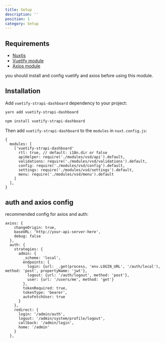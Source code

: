 ```yaml
---
title: Setup
description: ''
position: 1
category: Setup
---
```


## Requirements

- [Nuxtjs](https://vnuxtjs.org)
- [Vuetify module](https://vuetify.nuxtjs.org) 
- [Axios module](https://axios.nuxtjs.org)

<alert>
you should install and config vuetify and axios before using this module.
</alert>

##  Installation

Add `vuetify-strapi-dashboard` dependency to your project:

<code-group>
  <code-block label="Yarn" active>

  ```bash
  yarn add vuetify-strapi-dashboard
  ```

  </code-block>
  <code-block label="NPM">

  ```bash
  npm install vuetify-strapi-dashboard
  ```

  </code-block>
</code-group>

Then add `vuetify-strapi-dashboard` to the `modules` in `nuxt.config.js`:

```js[nuxt.config.js]
{
  modules: [
    ['vuetify-strapi-dashboard'
      rtl: true, // default: i18n.dir or false
      apiHelper: require('./modules/vsd/api').default,
      validations: require('./modules/vsd/validations').default,
      config: require('./modules/vsd/config').default,
      settings: require('./modules/vsd/settings').default,
      menu: require('./modules/vsd/menu').default
    ]
  ],
}
```

## auth and axios config
recommended config for axios and auth:
```js[nuxt.config.js]
axios: {
    changeOrigin: true,
    baseURL: 'http://your-api-server-here',
    debug: false
  },
  auth: {
    strategies: {
      admin: {
        _scheme: 'local',
        endpoints: {
          login: {url: _.get(process, 'env.LOGIN_URL', '/auth/local'), method: 'post', propertyName: 'jwt'},
          logout: {url: '/auth/logout', method: 'post'},
          user: {url: '/users/me', method: 'get'}
        },
        tokenRequired: true,
        tokenType: 'bearer',
        autoFetchUser: true
      }
    },
    redirect: {
      login: '/admin/auth',
      logout: '/admin/system/profile/logout',
      callback: '/admin/login',
      home: '/admin'
    }
  },
```